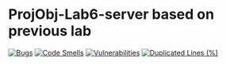 # ProjObj-Lab6-server based on previous lab
[![Bugs](https://sonarcloud.io/api/project_badges/measure?project=Pamdzia_ProjObj-Lab6-server&metric=bugs)](https://sonarcloud.io/summary/new_code?id=Pamdzia_ProjObj-Lab6-server)
[![Code Smells](https://sonarcloud.io/api/project_badges/measure?project=Pamdzia_ProjObj-Lab6-server&metric=code_smells)](https://sonarcloud.io/summary/new_code?id=Pamdzia_ProjObj-Lab6-server)
[![Vulnerabilities](https://sonarcloud.io/api/project_badges/measure?project=Pamdzia_ProjObj-Lab6-server&metric=vulnerabilities)](https://sonarcloud.io/summary/new_code?id=Pamdzia_ProjObj-Lab6-server)
[![Duplicated Lines (%)](https://sonarcloud.io/api/project_badges/measure?project=Pamdzia_ProjObj-Lab6-server&metric=duplicated_lines_density)](https://sonarcloud.io/summary/new_code?id=Pamdzia_ProjObj-Lab6-server)
